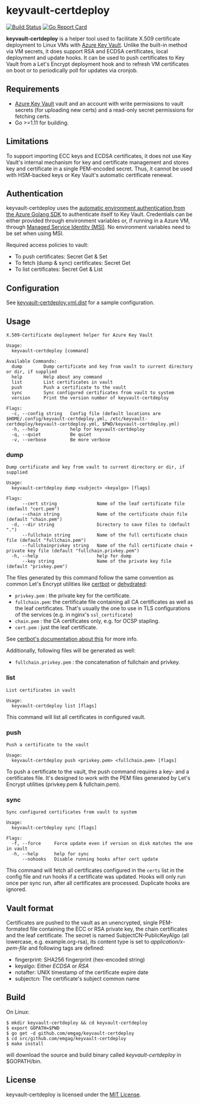 # keyvault-certdeploy

[![Build Status](https://travis-ci.org/emgag/keyvault-certdeploy.svg?branch=master)](https://travis-ci.org/emgag/keyvault-certdeploy)
[![Go Report Card](https://goreportcard.com/badge/github.com/emgag/keyvault-certdeploy)](https://goreportcard.com/report/github.com/emgag/keyvault-certdeploy)

**keyvault-certdeploy** is a helper tool used to facilitate X.509 certificate deployment to Linux VMs with [Azure Key Vault](https://azure.microsoft.com/en-us/services/key-vault/). Unlike the built-in method via VM secrets, it does support RSA and ECDSA certificates, local deployment and update hooks. It can be used to push certificates to Key Vault from a Let's Encrypt deployment hook and to refresh VM certificates on boot or to periodically poll for updates via cronjob. 

## Requirements

* [Azure Key Vault](https://azure.microsoft.com/en-us/services/key-vault) vault and an account with write permissions to vault secrets (for uploading new certs) and a read-only secret permissions for fetching certs. 
* Go >=1.11 for building.  

## Limitations

To support importing ECC keys and ECDSA certificates, it does not use Key Vault's internal mechanism for key and certificate management and stores key and certificate in a single PEM-encoded secret. Thus, it cannot be used with HSM-backed keys or Key Vault's automatic certificate renewal.

## Authentication

keyvault-certdeploy uses the [automatic environment authentication from the Azure Golang SDK](https://docs.microsoft.com/en-us/go/azure/azure-sdk-go-authorization#use-environment-based-authentication) to authenticate itself to Key Vault. Credentials can be either provided through environment variables or, if running in a Azure VM, through [Managed Service Identity (MSI)](https://docs.microsoft.com/en-us/azure/active-directory/managed-service-identity/overview). No environment variables need to be set when using MSI.

Required access policies to vault:
* To push certificates: Secret Get & Set
* To fetch (dump & sync) certificates: Secret Get
* To list certificates: Secret Get & List

## Configuration

See [keyvault-certdeploy.yml.dist](keyvault-certdeploy.yml.dist) for a sample configuration. 

## Usage

```
X.509-Certificate deployment helper for Azure Key Vault

Usage:
  keyvault-certdeploy [command]

Available Commands:
  dump        Dump certificate and key from vault to current directory or dir, if supplied
  help        Help about any command
  list        List certificates in vault
  push        Push a certificate to the vault
  sync        Sync configured certificates from vault to system
  version     Print the version number of keyvault-certdeploy

Flags:
  -c, --config string   Config file (default locations are $HOME/.config/keyvault-certdeploy.yml, /etc/keyvault-certdeploy/keyvault-certdeploy.yml, $PWD/keyvault-certdeploy.yml)
  -h, --help            help for keyvault-certdeploy
  -q, --quiet           Be quiet
  -v, --verbose         Be more verbose
```

### dump

```
Dump certificate and key from vault to current directory or dir, if supplied

Usage:
  keyvault-certdeploy dump <subject> <keyalgo> [flags]

Flags:
      --cert string               Name of the leaf certificate file (default "cert.pem")
      --chain string              Name of the certificate chain file (default "chain.pem")
  -d, --dir string                Directory to save files to (default ".")
      --fullchain string          Name of the full certificate chain file (default "fullchain.pem")
      --fullchainprivkey string   Name of the full certificate chain + private key file (default "fullchain.privkey.pem")
  -h, --help                      help for dump
      --key string                Name of the private key file (default "privkey.pem")
```

The files generated by this command follow the same convention as common Let's Encrypt utilities like [certbot](https://github.com/certbot/certbot) or [dehydrated](https://github.com/lukas2511/dehydrated):

* `privkey.pem`  : the private key for the certificate.
* `fullchain.pem`: the certificate file containing all CA certificates as well as the leaf certificates. That's usually the one to use in TLS configurations of the services (e.g. in nginx's `ssl_certificate`)
* `chain.pem`    : the CA certificates only, e.g. for OCSP stapling.
* `cert.pem`     : just the leaf certificate. 

See [certbot's documentation about this](https://certbot.eff.org/docs/using.html#where-are-my-certificates) for more info.

Additionally, following files will be generated as well:
* `fullchain.privkey.pem` : the concatenation of fullchain and privkey.

### list

```
List certificates in vault

Usage:
  keyvault-certdeploy list [flags]
```

This command will list all certificates in configured vault.

### push

```
Push a certificate to the vault

Usage:
  keyvault-certdeploy push <privkey.pem> <fullchain.pem> [flags]
```

To push a certificate to the vault, the push command requires a key- and a certificates file. It's designed to work with the PEM files generated by Let's Encrypt utilities (privkey.pem & fullchain.pem).

### sync

```
Sync configured certificates from vault to system

Usage:
  keyvault-certdeploy sync [flags]

Flags:
  -f, --force     Force update even if version on disk matches the one in vault
  -h, --help      help for sync
      --nohooks   Disable running hooks after cert update
```

This command will fetch all certificates configured in the `certs` list in the config file and run hooks if a certificate was updated. Hooks will only run once per sync run, after all certificates are processed. Duplicate hooks are ignored.

## Vault format

Certificates are pushed to the vault as an unencrypted, single PEM-formated file containing the ECC or RSA private key, the chain certificates and the leaf certificate. The secret is named SubjectCN-PublicKeyAlgo (all lowercase, e.g. example.org-rsa), its content type is set to _application/x-pem-file_ and following tags are defined:

* fingerprint: SHA256 fingerprint (hex-encoded string)
* keyalgo: Either _ECDSA_ or _RSA_
* notafter: UNIX timestamp of the certificate expire date
* subjectcn: The certificate's subject common name


## Build

On Linux:

```
$ mkdir keyvault-certdeploy && cd keyvault-certdeploy
$ export GOPATH=$PWD
$ go get -d github.com/emgag/keyvault-certdeploy
$ cd src/github.com/emgag/keyvault-certdeploy
$ make install
```

will download the source and build binary called _keyvault-certdeploy_ in $GOPATH/bin.

## License

keyvault-certdeploy is licensed under the [MIT License](http://opensource.org/licenses/MIT).